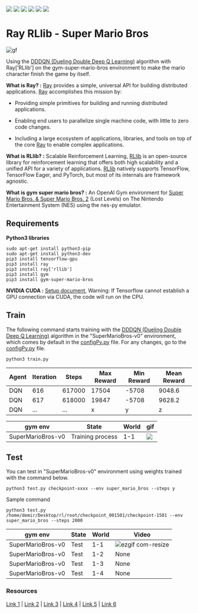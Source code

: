  ![](https://img.shields.io/badge/microsoft%20azure-0089D6?style=for-the-badge&logo=microsoft-azure&logoColor=white) ![](https://img.shields.io/badge/Ubuntu-E95420?style=for-the-badge&logo=ubuntu&logoColor=white) ![](https://img.shields.io/badge/NVIDIA-Tesla%20K80-76B900?style=for-the-badge&logo=nvidia&logoColor=white) ![](https://img.shields.io/badge/Python-14354C?style=for-the-badge&logo=python&logoColor=white) ![](https://img.shields.io/badge/TensorFlow%20-%23FF6F00.svg?&style=for-the-badge&logo=TensorFlow&logoColor=white) ![](https://img.shields.io/badge/Keras%20-%23D00000.svg?&style=for-the-badge&logo=Keras&logoColor=white)

# Ray RLlib - Super Mario Bros 

![gf](https://user-images.githubusercontent.com/54184905/118782592-efa36480-b896-11eb-91b6-057d4521fd7a.gif)

Using the  [DDDQN (Dueling Double Deep Q Learning)](https://docs.ray.io/en/master/rllib-algorithms.html#dqn) algorithm with Ray['RLlib'] on the gym-super-mario-bros environment to make the mario character finish the game by itself.

**What is Ray? :** [Ray](https://ray.io/) provides a simple, universal API for building distributed applications. [Ray](https://ray.io/) accomplishes this mission by:

- Providing simple primitives for building and running distributed applications.

- Enabling end users to parallelize single machine code, with little to zero code changes.

- Including a large ecosystem of applications, libraries, and tools on top of the core [Ray](https://ray.io/) to enable complex applications.


**What is RLlib? :** Scalable Reinforcement Learning, [RLlib](https://docs.ray.io/en/master/rllib.html) is an open-source library for reinforcement learning that offers both high scalability and a unified API for a variety of applications. [RLlib](https://docs.ray.io/en/master/rllib.html) natively supports TensorFlow, TensorFlow Eager, and PyTorch, but most of its internals are framework agnostic.


**What is gym super mario bros? :** An OpenAI Gym environment for [Super Mario Bros. & Super Mario Bros. 2](https://pypi.org/project/gym-super-mario-bros/) (Lost Levels) on The Nintendo Entertainment System (NES) using the nes-py emulator. 


## Requirements

**Python3 libraries**

```console
sudo apt-get install python3-pip
sudo apt-get install python3-dev
pip3 install tensorflow-gpu
pip3 install ray
pip3 install ray['rllib']
pip3 install gym
pip3 install gym-super-mario-bros
```


**NVIDIA CUDA :**  [Setup document](https://docs.nvidia.com/cuda/cuda-installation-guide-linux/index.html), Warning: If Tensorflow cannot establish a GPU connection via CUDA, the code will run on the CPU.


## Train

The following command starts training with the [DDDQN (Dueling Double Deep Q Learning)](https://docs.ray.io/en/master/rllib-algorithms.html#dqn) algorithm in the "SuperMarioBros-v0" environment, which comes by default in the [configPy.py](/configPy.py) file. For any changes, go to the [configPy.py](/configPy.py) file.

```console
python3 train.py
```

| Agent | Iteration | Steps | Max Reward | Min Reward | Mean Reward |
| ------|-----------|-------|------------|------------|------------ |
| DQN   |       616 | 617000|     17504  |     -5708 |     9048.6  |
| DQN   |       617 | 618000|     19847  |     -5708 |     9628.2  |
| DQN   |       ... |  ...  |      x     |      y     |       z     |

|        gym env        |         State       |  World | gif |
| ----------------------|---------------------|--------|-----|
|   SuperMarioBros-v0   |  Training process   |  1-1   | ![](https://user-images.githubusercontent.com/54184905/118872836-b0eec800-b8f1-11eb-9ee9-a887c74a0e1c.gif)|


## Test

You can test in "SuperMarioBros-v0" environment using weights trained with the command below.

```console
python3 test.py checkpoint-xxxx --env super_mario_bros --steps y
```

Sample command

```console
python3 test.py /home/demir/Desktop/rl/root/checkpoint_001501/checkpoint-1501 --env super_mario_bros --steps 2000
```

|        gym env        |         State       | World | Video |
| ----------------------|---------------------|-------|-----|
|   SuperMarioBros-v0   |        Test         |  1-1  | ![ezgif com-resize](https://user-images.githubusercontent.com/54184905/119223296-38f6ec80-bb01-11eb-8b8b-de01d7dd9f60.gif)|
|   SuperMarioBros-v0   |        Test         |  1-2  | None |
|   SuperMarioBros-v0   |        Test         |  1-3  | None |
|   SuperMarioBros-v0   |        Test         |  1-4  | None |


### Resources

[Link 1](https://docs.ray.io/en/master/rllib.html) | [Link 2](https://github.com/ray-project/ray/blob/master/rllib/rollout.py) | [Link 3](https://github.com/Kautenja/gym-super-mario-bros) | [Link 4](https://github.com/uvipen/Super-mario-bros-A3C-pytorch/blob/master/src/env.py) | [Link 5](https://towardsdatascience.com/marios-gym-routine-6f095889b207?source=social.tw) | [Link 6](https://www.tensorflow.org/agents/tutorials/1_dqn_tutorial)

